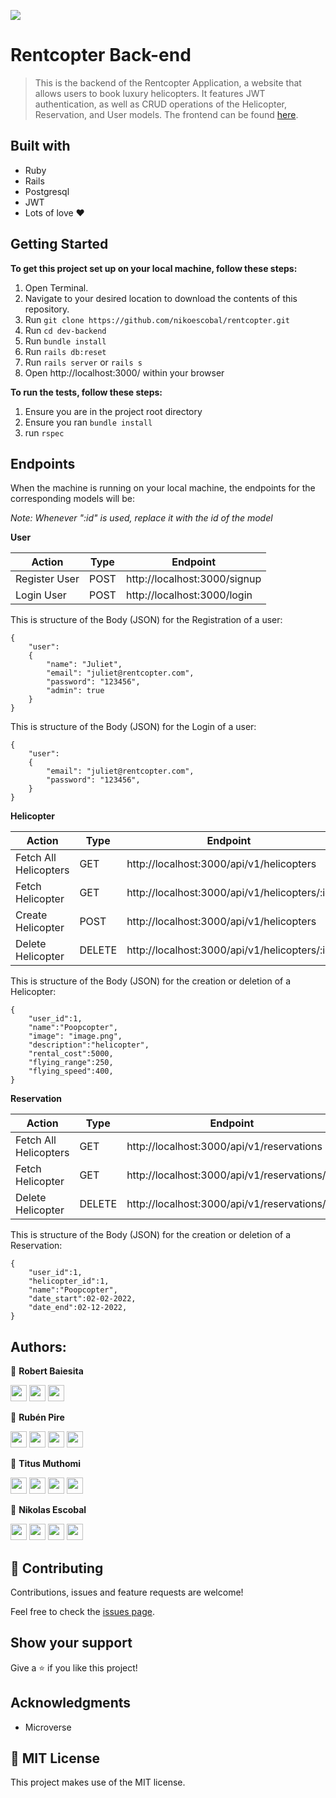 ![](https://img.shields.io/badge/Microverse-blueviolet)

# Rentcopter Back-end
> This is the backend of the Rentcopter Application, a website that allows users to book luxury helicopters. It features JWT authentication, as well as CRUD operations of the Helicopter, Reservation, and User models. The frontend can be found [here](https://github.com/nikoescobal/rentcopter/tree/dev-front-end).



## Built with
- Ruby
- Rails
- Postgresql
- JWT
- Lots of love :heart:


## Getting Started

**To get this project set up on your local machine, follow these steps:**

1. Open Terminal.
2. Navigate to your desired location to download the contents of this repository.
3. Run `git clone https://github.com/nikoescobal/rentcopter.git`
4. Run `cd dev-backend`
5. Run `bundle install`
6. Run `rails db:reset`
7. Run `rails server` or `rails s`
8. Open http://localhost:3000/ within your browser

**To run the tests, follow these steps:**

1. Ensure you are in the project root directory
2. Ensure you ran `bundle install`
3. run `rspec`

## Endpoints

When the machine is running on your local machine, the endpoints for the corresponding models will be:

*Note: Whenever ":id" is used, replace it with the id of the model*

**User**

Action | Type | Endpoint
------------ | ------------- | -------------
Register User | POST | http://localhost:3000/signup
Login User | POST | http://localhost:3000/login

This is structure of the Body (JSON) for the Registration of a user:

```
{
    "user": 
    {
        "name": "Juliet",
        "email": "juliet@rentcopter.com",
        "password": "123456",
        "admin": true
    }
}

```

This is structure of the Body (JSON) for the Login of a user:

```
{
    "user": 
    {
        "email": "juliet@rentcopter.com",
        "password": "123456",
    }
}
```

**Helicopter**

Action | Type | Endpoint
------------ | ------------- | -------------
Fetch All Helicopters | GET | http://localhost:3000/api/v1/helicopters
Fetch Helicopter | GET | http://localhost:3000/api/v1/helicopters/:id
Create Helicopter | POST | http://localhost:3000/api/v1/helicopters
Delete Helicopter | DELETE | http://localhost:3000/api/v1/helicopters/:id

This is structure of the Body (JSON) for the creation or deletion of a Helicopter:

```
{
    "user_id":1,
    "name":"Poopcopter",
    "image": "image.png",
    "description":"helicopter",
    "rental_cost":5000,
    "flying_range":250,
    "flying_speed":400,
}

```

**Reservation**

Action | Type | Endpoint
------------ | ------------- | -------------
Fetch All Helicopters | GET | http://localhost:3000/api/v1/reservations
Fetch Helicopter | GET | http://localhost:3000/api/v1/reservations/:id
Delete Helicopter | DELETE | http://localhost:3000/api/v1/reservations/:id

This is structure of the Body (JSON) for the creation or deletion of a Reservation:

```
{
    "user_id":1,
    "helicopter_id":1,
    "name":"Poopcopter",
    "date_start":02-02-2022,
    "date_end":02-12-2022,
}

```

## Authors:

👤 **Robert Baiesita**

[<code><img height="26" src="https://cdn.iconscout.com/icon/free/png-256/github-153-675523.png"></code>](https://github.com/reshyresh)
[<code><img height="26" src="https://upload.wikimedia.org/wikipedia/commons/thumb/c/c9/Linkedin.svg/1200px-Linkedin.svg.png"></code>](https://www.linkedin.com/in/reshyresh/)
 <a href="mailto:reshy@protonmail.com?subject=Sup Reshy?"><img height="26" src="https://cdn.worldvectorlogo.com/logos/official-gmail-icon-2020-.svg"></a>

👤 **Rubén Pire**

[<code><img height="26" src="https://cdn.iconscout.com/icon/free/png-256/github-153-675523.png"></code>](https://github.com/rpire)
[<code><img height="26" src="https://upload.wikimedia.org/wikipedia/sco/thumb/9/9f/Twitter_bird_logo_2012.svg/1200px-Twitter_bird_logo_2012.svg.png"></code>](https://twitter.com/RubenPire7)
[<code><img height="26" src="https://upload.wikimedia.org/wikipedia/commons/thumb/c/c9/Linkedin.svg/1200px-Linkedin.svg.png"></code>](https://www.linkedin.com/in/ruben-d-pire/)
 <a href="mailto:rubenpire7@gmail.com?subject=Sup Rubén?"><img height="26" src="https://cdn.worldvectorlogo.com/logos/official-gmail-icon-2020-.svg"></a>
 
 👤 **Titus Muthomi**

[<code><img height="26" src="https://cdn.iconscout.com/icon/free/png-256/github-153-675523.png"></code>](https://github.com/Kalunge)
[<code><img height="26" src="https://upload.wikimedia.org/wikipedia/sco/thumb/9/9f/Twitter_bird_logo_2012.svg/1200px-Twitter_bird_logo_2012.svg.png"></code>](https://twitter.com/titus_muthomi)
[<code><img height="26" src="https://upload.wikimedia.org/wikipedia/commons/thumb/c/c9/Linkedin.svg/1200px-Linkedin.svg.png"></code>](https://www.linkedin.com/in/muthomi-titus-295024181/)
 <a href="mailto:muthomititus@gmail.com?subject=Sup Titus?"><img height="26" src="https://cdn.worldvectorlogo.com/logos/official-gmail-icon-2020-.svg"></a>
  
 👤 **Nikolas Escobal**

[<code><img height="26" src="https://cdn.iconscout.com/icon/free/png-256/github-153-675523.png"></code>](https://github.com/nikoescobal)
[<code><img height="26" src="https://upload.wikimedia.org/wikipedia/sco/thumb/9/9f/Twitter_bird_logo_2012.svg/1200px-Twitter_bird_logo_2012.svg.png"></code>](https://twitter.com/nikoescobal)
[<code><img height="26" src="https://upload.wikimedia.org/wikipedia/commons/thumb/c/c9/Linkedin.svg/1200px-Linkedin.svg.png"></code>](https://www.linkedin.com/in/nikolas-escobal/)
 <a href="mailto:niko.escobal@gmail.com?subject=Sup Niko?"><img height="26" src="https://cdn.worldvectorlogo.com/logos/official-gmail-icon-2020-.svg"></a>

## 🤝 Contributing

Contributions, issues and feature requests are welcome!


Feel free to check the [issues page](https://github.com/nikoescobal/rentcopter/issues).
## Show your support

Give a ⭐️ if you like this project!

## Acknowledgments

- Microverse

## 📝 MIT License

This project makes use of the MIT license.

